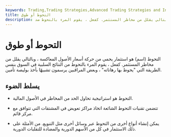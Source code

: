 ```yaml
---
keywords: Trading,Trading Strategies,Advanced Trading Strategies and Instruments,Advanced Strategies and Instruments
title: التحوط أو طوق
description: التحوط (اسم) هو استثمار يحمي من حركة أسعار الأصول المعاكسة ، وبالتالي يقلل من مخاطر المستثمر. كفعل ، يقوم المرء بالتحوط ضد
---
```


# التحوط أو طوق
التحوط (اسم) هو استثمار يحمي من حركة أسعار الأصول المعاكسة ، وبالتالي يقلل من مخاطر المستثمر. كفعل ، يقوم المرء بالتحوط من النتائج السلبية في السوق بنفس الطريقة التي "يحوط بها رهاناته" ، وبعض المراقبين يرسمون تشبيهًا بأخذ بوليصة تأمين.

## يسلط الضوء

- التحوط هو استراتيجية تحاول الحد من المخاطر في الأصول المالية.

- تتضمن تقنيات التحوط الشائعة اتخاذ مراكز تعويض في المشتقات التي تتوافق مع مركز قائم.

- يمكن إنشاء أنواع أخرى من التحوط عبر وسائل أخرى مثل التنويع. من الأمثلة على ذلك الاستثمار في كل من الأسهم الدورية والمضادة للتقلبات الدورية.

